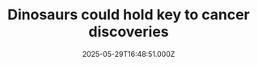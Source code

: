 ---
title: "Dinosaurs could hold key to cancer discoveries"
date: 2025-05-29T16:48:51.000Z
category: Health
externalLink: "https://www.sciencedaily.com/releases/2025/05/250529124851.htm"
image: ""
excerpt: "New techniques used to analyze soft tissue in dinosaur fossils may hold the key to new cancer discoveries. Researchers have analyzed dinosaur fossils using advanced paleoproteomic techniques, a method that holds promise for uncovering molecular data from ancient specimens.…"
---